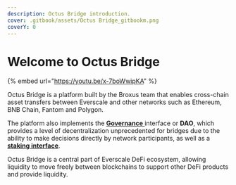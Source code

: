 ```yaml
---
description: Octus Bridge introduction.
cover: .gitbook/assets/Octus Bridge_gitbookm.png
coverY: 0
---
```


# Welcome to Octus Bridge

{% embed url="https://youtu.be/x-7boWwipKA" %}

Octus Bridge is a platform built by the Broxus team that enables cross-chain asset transfers between Everscale and other networks such as Ethereum, BNB Chain, Fantom and Polygon.

The platform also implements the [**Governance** ](governance/)interface or **DAO**, which provides a level of decentralization unprecedented for bridges due to the ability to make decisions directly by network participants, as well as a [**staking interface**](staking/).

Octus Bridge is a central part of Everscale DeFi ecosystem, allowing liquidity to move freely between blockchains to support other DeFi products and provide liquidity.
